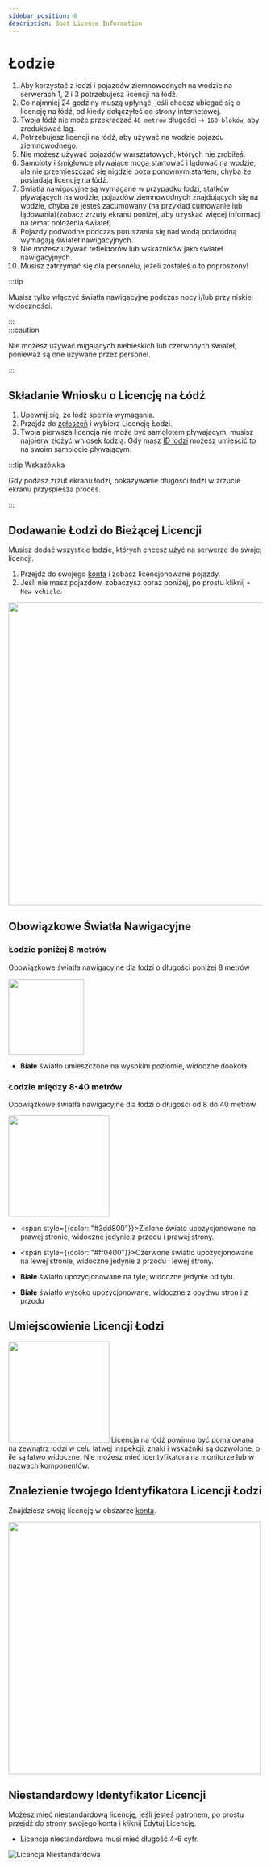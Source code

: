 ```yaml
---
sidebar_position: 0
description: Boat License Information
---
```


# Łodzie

1. Aby korzystać z łodzi i pojazdów ziemnowodnych na wodzie na serwerach 1, 2 i 3 potrzebujesz licencji na łódź.
2. Co najmniej 24 godziny muszą upłynąć, jeśli chcesz ubiegać się o licencję na łódź, od kiedy dołączyłeś do strony internetowej.
3. Twoja łódź nie może przekraczać `40 metrów` długości -> `160 bloków`, aby zredukować lag.
4. Potrzebujesz licencji na łódź, aby używać na wodzie pojazdu ziemnowodnego.
5. Nie możesz używać pojazdów warsztatowych, których nie zrobiłeś.
6. Samoloty i śmigłowce pływające mogą startować i lądować na wodzie, ale nie przemieszczać się nigdzie poza ponownym startem, chyba że posiadają licencję na łódź.
7. Światła nawigacyjne są wymagane w przypadku łodzi, statków pływających na wodzie, pojazdów ziemnowodnych znajdujących się na wodzie, chyba że jesteś zacumowany (na przykład cumowanie lub lądowania)(zobacz zrzuty ekranu poniżej, aby uzyskać więcej informacji na temat położenia świateł)
8. Pojazdy podwodne podczas poruszania się nad wodą podwodną wymagają świateł nawigacyjnych.
9. Nie możesz używać reflektorów lub wskaźników jako świateł nawigacyjnych.
10. Musisz zatrzymać się dla personelu, jeżeli zostałeś o to poproszony!


:::tip

Musisz tylko włączyć światła nawigacyjne podczas nocy i/lub przy niskiej widoczności.

:::  
:::caution

Nie możesz używać migających niebieskich lub czerwonych świateł, ponieważ są one używane przez personel.

:::

## Składanie Wniosku o Licencję na Łódź

1. Upewnij się, że łódź spełnia wymagania.
2. Przejdź do [zgłoszeń](https://trickys.gg/applications/new) i wybierz Licencję Łodzi.
3. Twoja pierwsza licencja nie może być samolotem pływającym, musisz najpierw złożyć wniosek łodzią. Gdy masz [ID łodzi](boats.md#boat-license-placement) możesz umieścić to na swoim samolocie pływającym.

:::tip Wskazówka

Gdy podasz zrzut ekranu łodzi, pokazywanie długości łodzi w zrzucie ekranu przyspiesza proces.

:::

## Dodawanie Łodzi do Bieżącej Licencji

Musisz dodać wszystkie łodzie, których chcesz użyć na serwerze do swojej licencji.

1. Przejdź do swojego [konta](https://trickys.gg/account) i zobacz licencjonowane pojazdy.
2. Jeśli nie masz pojazdów, zobaczysz obraz poniżej, po prostu kliknij `+ New vehicle`.

<img src="/img/boats/boatsaddingtocurrentlicense.png" width="600px" />

## Obowiązkowe Światła Nawigacyjne


### Łodzie poniżej 8 metrów

Obowiązkowe światła nawigacyjne dla łodzi o długości poniżej 8 metrów

  <div class="flex-vcenter">
      <img src="/img/boats/tsboatnav2.png" width="150px" style={{margin: "0 32px"}} />
    <div>

- **Białe** światło umieszczone na wysokim poziomie, widoczne dookoła

</div>
</div>

### Łodzie między 8-40 metrów
Obowiązkowe światła nawigacyjne dla łodzi o długości od 8 do 40 metrów

  <div class="flex-vcenter">
    <img src="/img/boats/tsboatnav1.png" width="200px"/>
    <div>

- <span style={{color: "#3dd800"}}>Zielone</span> świato upozycjonowane na prawej stronie, widoczne jedynie z przodu i prawej strony.
- <span style={{color: "#ff0400"}}>Czerwone</span> światlo upozycjonowane na lewej stronie, widoczne jedynie z przodu i lewej strony.
- **Białe** światło upozycjonowane na tyle, widoczne jedynie od tyłu.
- **Białe** światło wysoko upozycjonowane, widoczne z obydwu stron i z przodu


  </div>
  </div>

## Umiejscowienie Licencji Łodzi

  <div class="flex-vcenter">
    <img src="/img/boats/tsboatid1.png" width="200px"/>
    Licencja na łódź powinna być pomalowana na zewnątrz łodzi w celu łatwej inspekcji, znaki i wskaźniki są dozwolone, o ile są łatwo widoczne. Nie możesz mieć identyfikatora na monitorze lub w nazwach komponentów.
  </div>

## Znalezienie twojego Identyfikatora Licencji Łodzi
Znajdziesz swoją licencję w obszarze [konta](https://trickys.gg/account).

<img src="/img/boats/tslicensesview.png" width="500" />

## Niestandardowy Identyfikator Licencji

Możesz mieć niestandardową licencję, jeśli jesteś patronem, po prostu przejdź do strony swojego konta i kliknij Edytuj Licencję.

- Licencja niestandardowa musi mieć długość 4-6 cyfr.

![Licencja Niestandardowa](/img/boats/tsblcustomlicense.png)